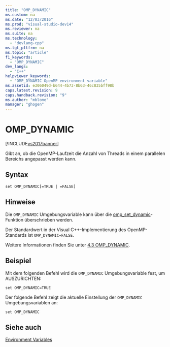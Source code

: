 ```yaml
---
title: "OMP_DYNAMIC"
ms.custom: na
ms.date: "12/03/2016"
ms.prod: "visual-studio-dev14"
ms.reviewer: na
ms.suite: na
ms.technology: 
  - "devlang-cpp"
ms.tgt_pltfrm: na
ms.topic: "article"
f1_keywords: 
  - "OMP_DYNAMIC"
dev_langs: 
  - "C++"
helpviewer_keywords: 
  - "OMP_DYNAMIC OpenMP environment variable"
ms.assetid: e306049d-b644-4b73-8b63-46c835bff98b
caps.latest.revision: 9
caps.handback.revision: "9"
ms.author: "mblome"
manager: "ghogen"
---
```

# OMP_DYNAMIC
[!INCLUDE[vs2017banner](../../../assembler/inline/includes/vs2017banner.md)]

Gibt an, ob die OpenMP\-Laufzeit die Anzahl von Threads in einem parallelen Bereichs angepasst werden kann.  
  
## Syntax  
  
```  
set OMP_DYNAMIC[=TRUE | =FALSE]  
```  
  
## Hinweise  
 Die `OMP_DYNAMIC` Umgebungsvariable kann über die [omp\_set\_dynamic](../../../parallel/openmp/reference/omp-set-dynamic.md)\-Funktion überschrieben werden.  
  
 Der Standardwert in der Visual C\+\+\-Implementierung des OpenMP\-Standards ist `OMP_DYNAMIC=FALSE`.  
  
 Weitere Informationen finden Sie unter [4.3 OMP\_DYNAMIC](../../../parallel/openmp/4-3-omp-dynamic.md).  
  
## Beispiel  
 Mit dem folgenden Befehl wird die `OMP_DYNAMIC` Umgebungsvariable fest, um AUSZURICHTEN:  
  
```  
set OMP_DYNAMIC=TRUE  
```  
  
 Der folgende Befehl zeigt die aktuelle Einstellung der `OMP_DYNAMIC` Umgebungsvariablen an:  
  
```  
set OMP_DYNAMIC  
```  
  
## Siehe auch  
 [Environment Variables](../../../parallel/openmp/reference/openmp-environment-variables.md)